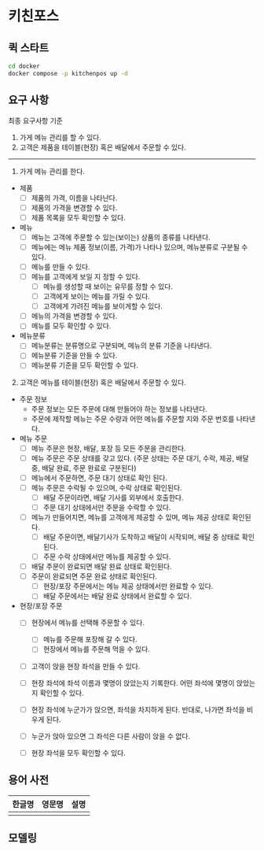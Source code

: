 # 키친포스

## 퀵 스타트

```sh
cd docker
docker compose -p kitchenpos up -d
```

## 요구 사항
최종 요구사항 기준

1. 가게 메뉴 관리를 할 수 있다.
2. 고객은 제품을 테이블(현장) 혹은 배달에서 주문할 수 있다.

---

1. 가게 메뉴 관리를 한다.
- 제품
    - [ ]  제품의 가격, 이름을 나타난다.
    - [ ]  제품의 가격을 변경할 수 있다.
    - [ ]  제품 목록을 모두 확인할 수 있다.
- 메뉴
    - [ ]  메뉴는 고객에 주문할 수 있는(보이는) 상품의 종류를 나타낸다.
    - [ ]  메뉴에는 메뉴 제품 정보(이름, 가격)가 나타나 있으며, 메뉴분류로 구분될 수 있다.
    - [ ]  메뉴를 만들 수 있다.
    - [ ]  메뉴를 고객에게 보일 지 정할 수 있다.
        - [ ]  메뉴를 생성할 때 보이는 유무를 정할 수 있다.
        - [ ]  고객에게 보이는 메뉴를 가릴 수 있다.
        - [ ]  고객에게 가려진 메뉴를 보이게할 수 있다.
    - [ ]  메뉴의 가격을 변경할 수 있다.
    - [ ]  메뉴를 모두 확인할 수 있다.
- 메뉴분류
    - [ ]  메뉴분류는 분류명으로 구분되며, 메뉴의 분류 기준을 나타낸다.
    - [ ]  메뉴분류 기준을 만들 수 있다.
    - [ ]  메뉴분류 기준을 모두 확인할 수 있다.

2. 고객은 메뉴를 테이블(현장) 혹은 배달에서 주문할 수 있다.
- 주문 정보
    - 주문 정보는 모든 주문에 대해 만들어야 하는 정보를 나타낸다.
    - 주문에 제작할 메뉴는 주문 수량과 어떤 메뉴를 주문할 지와 주문 번호를 나타낸다.
- 메뉴 주문
    - [ ]  메뉴 주문은 현장, 배달, 포장 등 모든 주문을 관리한다.
    - [ ]  메뉴 주문은 주문 상태를 갖고 있다. (주문 상태는 주문 대기, 수락, 제공, 배달 중, 배달 완료, 주문 완료로 구분된다)
    - [ ]  메뉴에서 주문하면, 주문 대기 상태로 확인 된다.
    - [ ]  메뉴 주문은 수락될 수 있으며, 수락 상태로 확인된다.
        - [ ]  배달 주문이라면, 배달 기사를 외부에서 호출한다.
        - [ ]  주문 대기 상태에서만 주문을 수락할 수 있다.
    - [ ]  메뉴가 만들어지면, 메뉴를 고객에게 제공할 수 있며, 메뉴 제공 상태로 확인된다.
        - [ ]  배달 주문이면, 배달기사가 도착하고 배달이 시작되며, 배달 중 상태로 확인된다.
        - [ ]  주문 수락 상태에서만 메뉴를 제공할 수 있다.
    - [ ]  배달 주문이 완료되면 배달 완료 상태로 확인된다.
    - [ ]  주문이 완료되면  주문 완료 상태로 확인된다.
        - [ ]  현장/포장 주문에서는 메뉴 제공 상태에서만 완료할 수 있다.
        - [ ]  배달 주문에서는 배달 완료 상태에서 완료할 수 있다.
- 현장/포장 주문
    - [ ]  현장에서 메뉴를 선택해 주문할 수 있다.
        - [ ]  메뉴를 주문해 포장해 갈 수 있다.
        - [ ]  현장에서 메뉴를 주문해 먹을 수 있다.
    - [ ]  고객이 앉을 현장 좌석을 만들 수 있다.
    - [ ]  현장 좌석에 좌석 이름과 몇명이 앉았는지 기록한다. 어떤 좌석에 몇명이 앉았는지 확인할 수 있다.
    - [ ]  현장 좌석에 누군가가 앉으면, 좌석을 차지하게 된다. 반대로, 나가면 좌석을 비우게 된다.
    - [ ]  누군가 앉아 있으면 그 좌석은 다른 사람이 앉을 수 없다.
    - [ ]  현장 좌석을 모두 확인할 수 있다.


## 용어 사전

| 한글명 | 영문명 | 설명 |
| --- | --- | --- |
|  |  |  |

## 모델링

